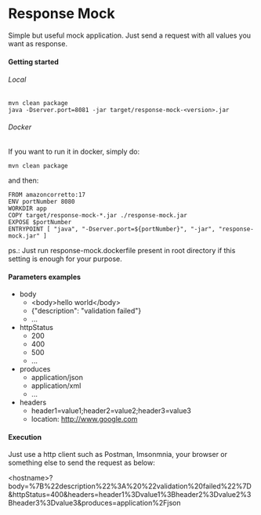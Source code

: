 # Response Mock

Simple but useful mock application. Just send a request with all values you want as response.

#### Getting started
###### Local
```
mvn clean package
java -Dserver.port=8081 -jar target/response-mock-<version>.jar
```
###### Docker

If you want to run it in docker, simply do:
```
mvn clean package
```
and then:
```
FROM amazoncorretto:17
ENV portNumber 8080
WORKDIR app
COPY target/response-mock-*.jar ./response-mock.jar
EXPOSE $portNumber
ENTRYPOINT [ "java", "-Dserver.port=${portNumber}", "-jar", "response-mock.jar" ]
```

ps.: Just run response-mock.dockerfile present in root directory if this setting is enough for your purpose.

#### Parameters examples

- body
  - &lt;body&gt;hello world&lt;/body&gt;
  - {"description": "validation failed"}
  - ...
- httpStatus
  - 200
  - 400
  - 500
  - ...
- produces
  - application/json
  - application/xml
  - ...
- headers
  - header1=value1;header2=value2;header3=value3
  - location: http://www.google.com

#### Execution

Just use a http client such as Postman, Imsonmnia, your browser or something else to send the request as below:

&lt;hostname&gt;?body=%7B%22description%22%3A%20%22validation%20failed%22%7D&httpStatus=400&headers=header1%3Dvalue1%3Bheader2%3Dvalue2%3Bheader3%3Dvalue3&produces=application%2Fjson
